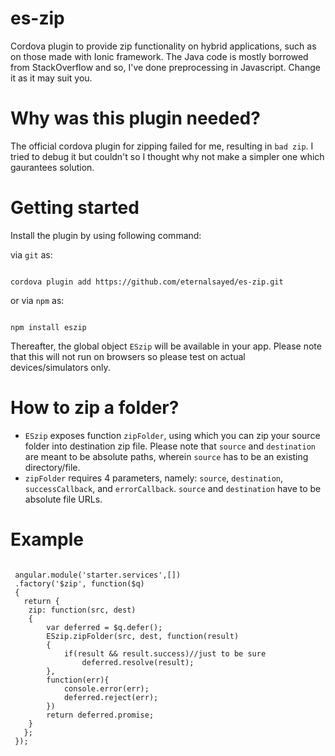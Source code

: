 # es-zip
Cordova plugin to provide zip functionality on hybrid applications, such as on those made with Ionic framework. The Java code is mostly borrowed from StackOverflow and so, I've done preprocessing in Javascript. Change it as it may suit you.

# Why was this plugin needed?
The official cordova plugin for zipping failed for me, resulting in `bad zip`. I tried to debug it but couldn't so I thought why not make a simpler one which gaurantees solution.

# Getting started
Install the plugin by using following command:

via `git` as:
<pre><code>
cordova plugin add https://github.com/eternalsayed/es-zip.git
</code></pre>
or via `npm` as:
<pre><code>
npm install eszip
</code></pre>
Thereafter, the global object `ESzip` will be available in your app. Please note that this will not run on browsers so please test on actual devices/simulators only.

# How to zip a folder?
* `ESzip` exposes function `zipFolder`, using which you can zip your source folder into destination zip file. Please note that `source` and `destination` are meant to be absolute paths, wherein `source` has to be an existing directory/file.
* `zipFolder` requires 4 parameters, namely: `source`, `destination`, `successCallback`, and `errorCallback`. `source` and `destination` have to be absolute file URLs.

# Example
<pre>
<code>
 angular.module('starter.services',[])
 .factory('$zip', function($q)
 {
   return {
    zip: function(src, dest)
    {
        var deferred = $q.defer();
        ESzip.zipFolder(src, dest, function(result)
        {
            if(result && result.success)//just to be sure
                deferred.resolve(result);
        },
        function(err){
            console.error(err);
            deferred.reject(err);
        })
        return deferred.promise;
    }
   };
 });
</code>
</pre>
